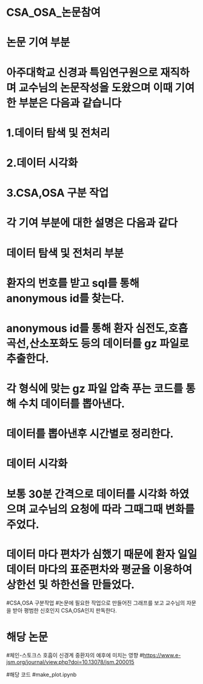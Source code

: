 # CSA_OSA_논문참여
# 논문 기여 부분
# 아주대학교 신경과 특임연구원으로 재직하며 교수님의 논문작성을 도왔으며 이때 기여한 부분은 다음과 같습니다
# 1.데이터 탐색 및 전처리 
# 2.데이터 시각화
# 3.CSA,OSA 구분 작업
# 각 기여 부분에 대한 설명은 다음과 같다

# 데이터 탐색 및 전처리 부분
# 환자의 번호를 받고 sql를 통해 anonymous id를 찾는다.
# anonymous id를 통해 환자 심전도,호흡곡선,산소포화도 등의 데이터를 gz 파일로 추출한다.
# 각 형식에 맞는 gz 파일 압축 푸는 코드를 통해 수치 데이터를 뽑아낸다.
# 데이터를 뽑아낸후 시간별로 정리한다.

# 데이터 시각화
# 보통 30분 간격으로 데이터를 시각화 하였으며 교수님의 요청에 따라 그때그때 변화를 주었다.
# 데이터 마다 편차가 심했기 때문에 환자 일일 데이터 마다의 표준편차와 평균을 이용하여 상한선 및 하한선을 만들었다.

#CSA,OSA 구분작업
#논문에 필요한 작업으로 만들어진 그래프를 보고 교수님의 자문을 받아 평범한 신호인지 CSA,OSA인지 판독한다.

# 해당 논문 
#체인-스토크스 호흡이 신경계 중환자의 예후에 미치는 영향
#https://www.e-jsm.org/journal/view.php?doi=10.13078/jsm.200015

#해당 코드
#make_plot.ipynb
